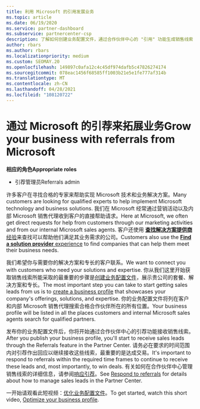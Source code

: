 ```yaml
---
title: 利用 Microsoft 的引用发展业务
ms.topic: article
ms.date: 06/19/2020
ms.service: partner-dashboard
ms.subservice: partnercenter-csp
description: 了解如何创建业务配置文件，通过合作伙伴中心的 "引用" 功能生成销售线索，然后对这些引用做出响应。
author: rbars
ms.author: rbars
ms.localizationpriority: medium
ms.custom: SEOMAY.20
ms.openlocfilehash: 149897c0afa12c4c45df974dafb5c47826274174
ms.sourcegitcommit: 078eac1456f68585ff1003b21e5e1fe777af314b
ms.translationtype: MT
ms.contentlocale: zh-CN
ms.lasthandoff: 04/28/2021
ms.locfileid: "108120722"
---
```

# <a name="grow-your-business-with-referrals-from-microsoft"></a><span data-ttu-id="98a4c-103">通过 Microsoft 的引荐来拓展业务</span><span class="sxs-lookup"><span data-stu-id="98a4c-103">Grow your business with referrals from Microsoft</span></span>

<span data-ttu-id="98a4c-104">**相应的角色**</span><span class="sxs-lookup"><span data-stu-id="98a4c-104">**Appropriate roles**</span></span>

- <span data-ttu-id="98a4c-105">引荐管理员</span><span class="sxs-lookup"><span data-stu-id="98a4c-105">Referrals admin</span></span>

<span data-ttu-id="98a4c-106">许多客户在寻找合格的专家来帮助实现 Microsoft 技术和业务解决方案。</span><span class="sxs-lookup"><span data-stu-id="98a4c-106">Many customers are looking for qualified experts to help implement Microsoft technology and business solutions.</span></span> <span data-ttu-id="98a4c-107">我们在 Microsoft 经常通过营销活动以及内部 Microsoft 销售代理收到客户的直接帮助请求。</span><span class="sxs-lookup"><span data-stu-id="98a4c-107">Here at Microsoft, we often get direct requests for help from customers through our marketing activities and from our internal Microsoft sales agents.</span></span> <span data-ttu-id="98a4c-108">客户还使用 [**查找解决方案提供商** 经验](https://www.microsoft.com/solution-providers/search)来查找可以帮助他们满足其业务需求的公司。</span><span class="sxs-lookup"><span data-stu-id="98a4c-108">Customers also use the [**Find a solution provider** experience](https://www.microsoft.com/solution-providers/search) to find companies that can help them meet their business needs.</span></span> 

<span data-ttu-id="98a4c-109">我们希望你与需要你的解决方案和专长的客户联系。</span><span class="sxs-lookup"><span data-stu-id="98a4c-109">We want to connect you with customers who need your solutions and expertise.</span></span> <span data-ttu-id="98a4c-110">你从我们这里开始获取销售线索所能采取的最重要的步骤是[创建业务配置文件](create-a-marketing-profile.md)，展示贵公司的套餐、解决方案和专长。</span><span class="sxs-lookup"><span data-stu-id="98a4c-110">The most important step you can take to start getting sales leads from us is to [create a business profile](create-a-marketing-profile.md) that showcases your company's offerings, solutions, and expertise.</span></span> <span data-ttu-id="98a4c-111">你的业务配置文件将列在客户和内部 Microsoft 销售代理搜索合格合作伙伴所在的所有位置。</span><span class="sxs-lookup"><span data-stu-id="98a4c-111">Your business profile will be listed in all the places customers and internal Microsoft sales agents search for qualified partners.</span></span> 

 <span data-ttu-id="98a4c-112">发布你的业务配置文件后，你将开始通过合作伙伴中心的引荐功能接收销售线索。</span><span class="sxs-lookup"><span data-stu-id="98a4c-112">After you publish your business profile, you'll start to receive sales leads through the Referrals feature in the Partner Center.</span></span> <span data-ttu-id="98a4c-113">请务必在要求的时间范围内对引荐作出回应以继续接收这些线索，最重要的是达成交易。</span><span class="sxs-lookup"><span data-stu-id="98a4c-113">It's important to respond to referrals within the required time frames to continue to receive these leads and, most importantly, to win deals.</span></span> <span data-ttu-id="98a4c-114">有关如何在合作伙伴中心管理销售线索的详细信息，请参阅[响应引荐](manage-leads.md)。</span><span class="sxs-lookup"><span data-stu-id="98a4c-114">See [Respond to referrals](manage-leads.md) for details about how to manage sales leads in the Partner Center.</span></span>  


<span data-ttu-id="98a4c-115">一开始请观看此短视频：[优化业务配置文件](https://player.vimeo.com/video/252788046)。</span><span class="sxs-lookup"><span data-stu-id="98a4c-115">To get started, watch this short video, [Optimize your business profile](https://player.vimeo.com/video/252788046).</span></span>
